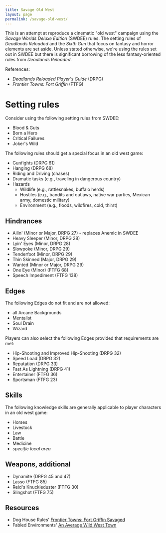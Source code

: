 ```yaml
---
title: Savage Old West
layout: page
permalink: /savage-old-west/
---
```


This is an attempt at reproduce a cinematic "old west" campaign using the _Savage Worlds Deluxe Edition_ (SWDEE) rules. 
The setting rules of _Deadlands Reloaded_ and the _Sixth Gun_ that focus on fantasy and horror elements are set aside.
Unless stated otherwise, we're using the rules set out in SWDEE but there is significant borrowing of the less fantasy-oriented rules from _Deadlands Reloaded_.

References:
* _Deadlands Reloaded Player's Guide_ (DRPG)
* _Frontier Towns: Fort Griffin_ (FTFG)

# Setting rules
Consider using the following setting rules from SWDEE:
* Blood & Guts
* Born a Hero
* Critical Failures
* Joker's Wild

The following rules should get a special focus in an old west game:
* Gunfights (DRPG 61)
* Hanging (DRPG 68)
* Riding and Driving (chases)
* Dramatic tasks (e.g., traveling in dangerous country)
* Hazards
	* Wildlife (e.g., rattlesnakes, buffalo herds)
	* Hostiles (e.g., bandits and outlaws, native war parties, Mexican army, domestic military)
	* Environment (e.g., floods, wildfires, cold, thirst)
	
## Hindrances
* Ailin' (Minor or Major, DRPG 27) - replaces Anemic in SWDEE
* Heavy Sleeper (Minor, DRPG 28)
* Lyin' Eyes (Minor, DRPG 28)
* Slowpoke (Minor, DRPG 29)
* Tenderfoot (Minor, DRPG 29)
* Thin Skinned (Major, DRPG 29)
* Wanted (Minor or Major, DRPG 29)
* One Eye (Minor) (FTFG 68)
* Speech Impediment (FTFG 138)

## Edges
The following Edges do not fit and are not allowed: 
* all Arcane Backgrounds
* Mentalist
* Soul Drain
* Wizard

Players can also select the following Edges provided that requirements are met: 
* Hip-Shooting and Improved Hip-Shooting (DRPG 32)
* Speed Load (DRPG 32)
* Reputation (DRPG 33)
* Fast As Lightning (DRPG 41)
* Entertainer (FTFG 36)
* Sportsman (FTFG 23)


## Skills
The following knowledge skills are generally applicable to player characters in an old west game:
* Horses
* Livestock
* Law
* Battle
* Medicine
* _specific local area_


## Weapons, additional
* Dynamite (DRPG 45 and 47)
* Lasso (FTFG  85)
* Reid's Knuckleduster (FTFG 30)
* Slingshot (FTFG 75)

## Resources
* Dog House Rules' [Frontier Towns: Fort Griffin Savaged](http://www.drivethrurpg.com/product/195491/Frontier-Towns-Fort-Griffin-Savaged?term=Fort+Gr&test_epoch=0)
* Fabled Environments' [An Average Wild West Town](http://www.drivethrurpg.com/product/155041/An-Average-Wild-West-Town?term=west&manufacturers_id=3118&test_epoch=0)
